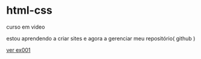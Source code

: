 # html-css
 curso em video

estou aprendendo a criar sites e agora a gerenciar meu repositório( github )

<a href="https://ricardoferreira47.github.io/html-css/exercicios/ex001/">ver ex001</a>